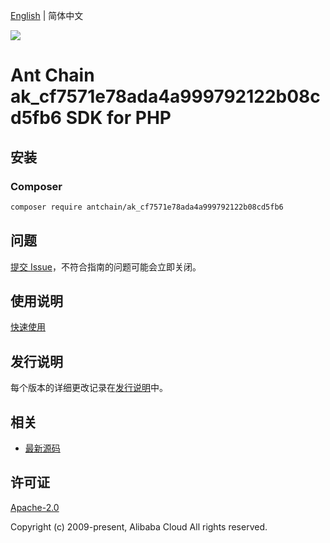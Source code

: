 [English](README.md) | 简体中文

![](https://aliyunsdk-pages.alicdn.com/icons/AlibabaCloud.svg)

# Ant Chain ak_cf7571e78ada4a999792122b08cd5fb6 SDK for PHP

## 安装

### Composer

```bash
composer require antchain/ak_cf7571e78ada4a999792122b08cd5fb6
```

## 问题

[提交 Issue](https://github.com/alipay/antchain-openapi-prod-sdk/issues/new)，不符合指南的问题可能会立即关闭。

## 使用说明

[快速使用](https://github.com/alipay/antchain-openapi-prod-sdk)

## 发行说明

每个版本的详细更改记录在[发行说明](./ChangeLog.txt)中。

## 相关

* [最新源码](https://github.com/antchain-openapi-sdk-php)

## 许可证

[Apache-2.0](http://www.apache.org/licenses/LICENSE-2.0)

Copyright (c) 2009-present, Alibaba Cloud All rights reserved.
